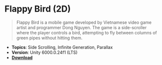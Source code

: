 # Flappy Bird (2D)

> Flappy Bird is a mobile game developed by Vietnamese video game artist and programmer Dong Nguyen. The game is a side-scroller where the player controls a bird, attempting to fly between columns of green pipes without hitting them.

- **Topics**: Side Scrolling, Infinite Generation, Parallax
- **Version**: Unity 6000.0.24f1 (LTS)
- [**Download**](https://github.com/Shashwat787/Flappy-Bird-Game/archive/refs/heads/main.zip)

